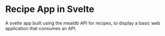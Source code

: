 # Recipe App in Svelte

A svelte app built using the mealdb API for recipes, to display a basic web application that consumes an API.
